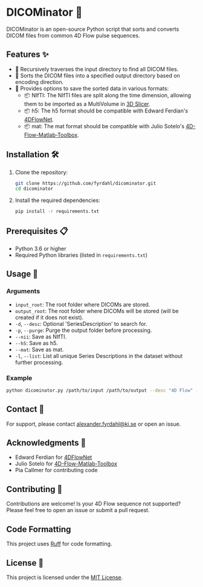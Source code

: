 # DICOMinator 🌊

DICOMinator is an open-source Python script that sorts and converts DICOM files from common 4D Flow pulse sequences.

## Features ✨

- 📂 Recursively traverses the input directory to find all DICOM files.
- 📂 Sorts the DICOM files into a specified output directory based on encoding direction.
- 💾 Provides options to save the sorted data in various formats:
    - 📦 NIfTI: The NIfTI files are split along the time dimension, allowing them to be imported as a MultiVolume in [3D Slicer](https://www.slicer.org/).
    - 📦 h5: The h5 format should be compatible with Edward Ferdian's [4DFlowNet](https://github.com/edwardferdian/4DFlowNet).
    - 📦 mat: The mat format should be compatible with Julio Sotelo's [4D-Flow-Matlab-Toolbox](https://github.com/juliosotelo/4D-Flow-Matlab-Toolbox).


## Installation 🛠️

1. Clone the repository:
    ```sh
    git clone https://github.com/fyrdahl/dicominator.git
    cd dicominator
    ```

2. Install the required dependencies:
    ```sh
    pip install -r requirements.txt
    ```

## Prerequisites 📋

- Python 3.6 or higher
- Required Python libraries (listed in `requirements.txt`)

## Usage 🚀

### Arguments

- `input_root`: The root folder where DICOMs are stored.
- `output_root`: The root folder where DICOMs will be stored (will be created if it does not exist).
- `-d`, `--desc`: Optional 'SeriesDescription' to search for.
- `-p`, `--purge`: Purge the output folder before processing.
- `--nii`: Save as NIfTI.
- `--h5`: Save as h5.
- `--mat`: Save as mat.
- `-l`, `--list`: List all unique Series Descriptions in the dataset without further processing.

### Example

```sh
python dicominator.py /path/to/input /path/to/output --desc "4D Flow" --nii --h5 --mat
```

## Contact 📧

For support, please contact alexander.fyrdahl@ki.se or open an issue.

## Acknowledgments 🙏

- Edward Ferdian for [4DFlowNet](https://github.com/edwardferdian/4DFlowNet)
- Julio Sotelo for [4D-Flow-Matlab-Toolbox](https://github.com/juliosotelo/4D-Flow-Matlab-Toolbox)
- Pia Callmer for contributing code

## Contributing 🤝

Contributions are welcome! Is your 4D Flow sequence not supported? Please feel free to open an issue or submit a pull request.

## Code Formatting

This project uses [Ruff](https://github.com/astral-sh/ruff) for code formatting.

## License 📄

This project is licensed under the [MIT License](LICENSE).

